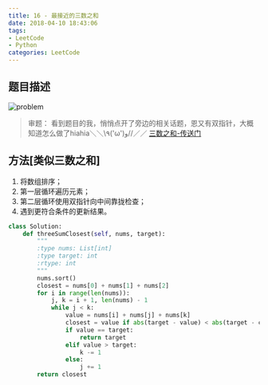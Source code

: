 ```yaml
---
title: 16 - 最接近的三数之和
date: 2018-04-10 18:43:06
tags: 
- LeetCode
- Python
categories: LeetCode
---
```


## 题目描述
![problem](/images/16.png)

<!-- more -->

>审题：
看到题目的我，悄悄点开了旁边的相关话题，恩又有双指针，大概知道怎么做了hiahia＼＼\٩('ω')و//／／
[三数之和-传送门](https://rosevil1874.github.io/2018/04/05/1.%E4%B8%A4%E6%95%B0%E4%B9%8B%E5%92%8C/#more)

## 方法[类似三数之和]
1. 将数组排序；
2. 第一层循环遍历元素；
3. 第二层循环使用双指针向中间靠拢检查；
4. 遇到更符合条件的更新结果。

```python
class Solution:
    def threeSumClosest(self, nums, target):
        """
        :type nums: List[int]
        :type target: int
        :rtype: int
        """
        nums.sort()
        closest = nums[0] + nums[1] + nums[2]
        for i in range(len(nums)):
            j, k = i + 1, len(nums) - 1
            while j < k:
                value = nums[i] + nums[j] + nums[k]
                closest = value if abs(target - value) < abs(target - closest) else closest
                if value == target:
                    return target
                elif value > target:
                    k -= 1
                else:
                    j += 1
        return closest
```
